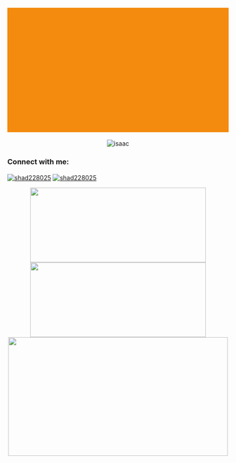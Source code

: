 <p align="center" > <img src="Shad.gif" alt="isaac" /> </p>

<p align="center"> <img src="https://komarev.com/ghpvc/?username=git-shad&label=Profile%20views&color=0e75b6&style=flat" alt="isaac" /> </p>



<h3 align="left">Connect with me:</h3>
<p align="left">
<a href="https://www.facebook.com/shad228025" target="blank"><img align="center" src="https://i.pinimg.com/originals/cb/d4/56/cbd45614b43ab8321ac8140dc54863bb.gif" alt="shad228025" style="background-color: transparent;" height="50" width="70" /></a>
  <a href="https://www.youtube.com/@nexusthreat" target="blank"><img align="center" src="https://i.pinimg.com/originals/b1/35/3f/b1353fa338f95a843f8386cc23889051.gif" alt="shad228025" style="background-color: transparent;" height="50" width="70"/></a>
</p>

<p align="center">
    <img align="center" height="170px" width="400px" src="https://github-readme-stats.vercel.app/api/top-langs/?username=git-shad&hide=html,css,scss&langs_count=15&layout=compact&theme=tokyonight"/>
    <img align="center" height="170px" width="400px" src="https://github-readme-stats.vercel.app/api?username=git-shad&?count_private=true&show_icons=true&theme=tokyonight"/>
    <img align="center" height="270px" width="500px" src="https://github-readme-streak-stats.herokuapp.com/?user=git-shad&theme=dark"/>

​    





